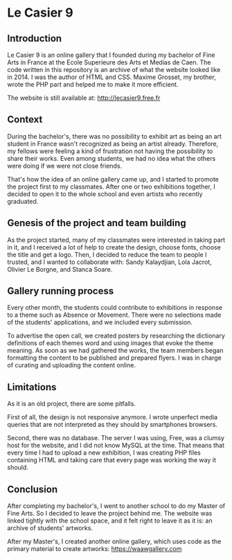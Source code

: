 # Le Casier 9

## Introduction
Le Casier 9 is an online gallery that I founded during my bachelor of Fine Arts in France at the Ecole Superieure des Arts et Medias de Caen.
The code written in this repository is an archive of what the website looked like in 2014.
I was the author of HTML and CSS. Maxime Grosset, my brother, wrote the PHP part and helped me to make it more efficient.

The website is still available at: http://lecasier9.free.fr

## Context

During the bachelor's, there was no possibility to exhibit art as being an art student in France wasn't recognized as being an artist already. Therefore, my fellows were feeling a kind of frustration not having the possibility to share their works. Even among students, we had no idea what the others were doing if we were not close friends.

That's how the idea of an online gallery came up, and I started to promote the project first to my classmates. After one or two exhibitions together, I decided to open it to the whole school and even artists who recently graduated.

## Genesis of the project and team building

As the project started, many of my classmates were interested in taking part in it, and I received a lot of help to create the design, choose fonts, choose the title and get a logo. Then, I decided to reduce the team to people I trusted, and I wanted to collaborate with: Sandy Kalaydjian, Lola Jacrot, Olivier Le Borgne, and Stanca Soare.

## Gallery running process

Every other month, the students could contribute to exhibitions in response to a theme such as Absence or Movement. There were no selections made of the students' applications, and we included every submission.

To advertise the open call, we created posters by researching the dictionary definitions of each themes word and using images that evoke the theme meaning. As soon as we had gathered the works, the team members began formatting the content to be published and prepared flyers. I was in charge of curating and uploading the content online.

## Limitations 

As it is an old project, there are some pitfalls. 

First of all, the design is not responsive anymore. I wrote unperfect media queries that are not interpreted as they should by smartphones browsers.

Second, there was no database. The server I was using, Free, was a clumsy host for the website, and I did not know MySQL at the time. That means that every time I had to upload a new exhibition, I was creating PHP files containing HTML and taking care that every page was working the way it should. 

## Conclusion

After completing my bachelor's, I went to another school to do my Master of Fine Arts. So I decided to leave the project behind me. The website was linked tightly with the school space, and it felt right to leave it as it is: an archive of students' artworks.

After my Master's, I created another online gallery, which uses code as the primary material to create artworks: https://waawgallery.com





